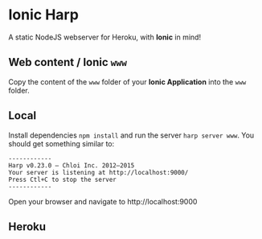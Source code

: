 # Ionic Harp
A static NodeJS webserver for Heroku, with **Ionic** in mind!

## Web content / Ionic `www`
Copy the content of the `www` folder of your **Ionic Application** into the `www` folder.

## Local
Install dependencies `npm install` and run the server `harp server www`. You should get something similar to:
```
------------
Harp v0.23.0 – Chloi Inc. 2012–2015
Your server is listening at http://localhost:9000/
Press Ctl+C to stop the server
------------
```
Open your browser and navigate to http://localhost:9000

## Heroku
